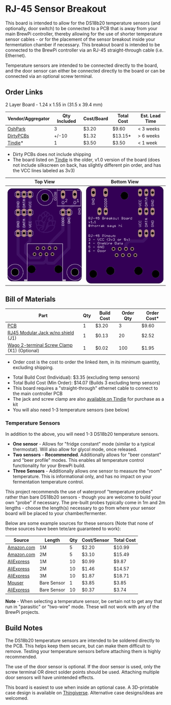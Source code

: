 RJ-45 Sensor Breakout
=====================

This board is intended to allow for the DS18b20 temperature sensors (and optionally, door switch) to be connected to a PCB that is away from your main BrewPi controller, thereby allowing for the use of shorter temperature sensor cables - or for the placement of the sensor breakout inside your fermentation chamber if necessary. This breakout board is intended to be connected to the BrewPi controller via an RJ-45 straight-through cable (i.e. Ethernet).

Temperature sensors are intended to be connected directly to the board, and the door sensor can either be connected directly to the board or can be connected via an optional screw terminal.

Order Links
-----------

2 Layer Board - 1.24 x 1.55 in (31.5 x 39.4 mm)

| Vendor/Aggregator                                            | Qty Included | Cost/Board | Total Cost | Est. Lead Time |
| ------------------------------------------------------------ | ------------ | ---------- | ---------- | -------------- |
| [OshPark](https://oshpark.com/shared_projects/5gqoDyRn)      | 3            | $3.20      | $9.60      | < 3 weeks      |
| [DirtyPCBs](https://dirtypcbs.com/store/designer/details/Thorrak/6454/brewpi-esp-rj45-sensor-breakout-board-v1-1) | +/-10        | $1.32      | $13.15*    | > 6 weeks      |
| [Tindie](https://www.tindie.com/products/thorrak/brewpi-esp-rj45-sensor-breakout-board-v10-pcb/)* | 1            | $3.50      | $3.50      | < 1 week       |

- Dirty PCBs does not include shipping
- The board listed on [Tindie](https://www.tindie.com/products/thorrak/brewpi-esp-rj45-sensor-breakout-board-v10-pcb/) is the older, v1.0 version of the board (does not include silkscreen on back, has slightly different pin order, and has the VCC lines labeled as 3v3)

| Top View          | Bottom View          |
| ----------------- |:--------------------:|
| ![Board Top][top] | ![Board Bottom][bot] |

[top]: imgs/RJ-45%20Top.png "Board Top"
[bot]: imgs/RJ-45%20Bottom.png "Board Bottom"


Bill of Materials
-----------------

| Part                                                         | Qty  | Build Cost | Order Qty | Order Cost* |
| ------------------------------------------------------------ | ---- | ---------- | --------- | ----------- |
| [PCB](https://oshpark.com/shared_projects/5gqoDyRn)          | 1    | $3.20      | 3         | $9.60       |
| [RJ45 Modular Jack w/no shield](https://www.aliexpress.com/item/32736146888.html) (J1) | 1    | $0.13      | 20        | $2.52       |
| [Wago 2-terminal Screw Clamp](https://www.aliexpress.com/item/32700056337.html) (X1) (Optional) | 1    | $0.02      | 100       | $1.95       |

* Order cost is the cost to order the linked item, in its minimum quantity, excluding shipping.

- Total Build Cost (Individual): $3.35 (excluding temp sensors)
- Total Build Cost (Min Order): $14.07 (Builds 3 excluding temp sensors)
- This board requires a "straight-through" ethernet cable to connect to the main controller PCB
- The jack and screw clamp are also [available on Tindie](https://www.tindie.com/products/thorrak/brewpi-esp-sensor-breakout-pcb-materials/) for purchase as a kit
- You will also need 1-3 temperature sensors (see below)

### Temperature Sensors

In addition to the above, you will need 1-3 DS18b20 temperature sensors. 

- **One sensor** - Allows for "fridge constant" mode (similar to a typical thermostat). Will also allow for glycol mode, once released.
- **Two sensors** - **Recommended**. Additionally allows for "beer constant" and "beer profile" modes. This enables all temperature control functionality for your BrewPi build.
- **Three Sensors** - Additionally allows one sensor to measure the "room" temperature. This is informational only, and has no impact on your fermentation temperature control. 

This project recommends the use of waterproof "temperature probes" rather than bare DS18b20 sensors - though you are welcome to build your own "probe" if necessary. The pre-built probes typically come in 1m and 2m lengths - choose the length(s) necessary to go from where your sensor board will be placed to your chamber/fermenter. 

Below are some example sources for these sensors (Note that none of these sources have been tete/are guaranteed to work):

| Source                                                       | Length      | Qty  | Cost/Sensor | Total Cost |
| ------------------------------------------------------------ | ----------- | ---- | ----------- | ---------- |
| [Amazon.com](https://www.amazon.com/HiLetgo-DS18B20-Temperature-Stainless-Waterproof/dp/B00M1PM55K/ref=sr_1_3?dchild=1&keywords=ds18b20+1m&qid=1591113228&sr=8-3) | 1M          | 5    | $2.20       | $10.99     |
| [Amazon.com](https://www.amazon.com/Vktech-Waterproof-Digital-Temperature-DS18b20/dp/B00EU70ZL8/ref=sr_1_3?dchild=1&keywords=ds18b20+2m&qid=1591113387&sr=8-3) | 2M          | 5    | $3.10       | $15.49     |
| [AliExpress](https://www.aliexpress.com/item/32827810300.html) | 1M          | 10   | $0.99       | $9.87      |
| [AliExpress](https://www.aliexpress.com/item/32827810300.html) | 2M          | 10   | $1.46       | $14.57     |
| [AliExpress](https://www.aliexpress.com/item/32827810300.html) | 3M          | 10   | $1.87       | $18.71     |
| [Mouser]([https://www.mouser.com/ProductDetail/Maxim-Integrated/DS18B20%2b?qs=7H2Jq%252ByxpJKegCKabDbglA%3D%3D](https://www.mouser.com/ProductDetail/Maxim-Integrated/DS18B20%2b?qs=7H2Jq%2ByxpJKegCKabDbglA%3D%3D)) | Bare Sensor | 1    | $3.85       | $3.85      |
| [AliExpress](https://www.aliexpress.com/item/32827810300.html) | Bare Sensor | 10   | $0.37       | $3.74      |

**Note** - When selecting a temperature sensor, be certain not to get any that run in "parasitic" or "two-wire" mode. These will not work with any of the BrewPi projects.





Build Notes
-----------

The DS18b20 temperature sensors are intended to be soldered directly to the PCB. This helps keep them secure, but can make them difficult to remove. Testing your temperature sensors before attaching them is highly recommended.

The use of the door sensor is optional. If the door sensor is used, only the screw terminal OR direct solder points should be used. Attaching multiple door sensors will have unintended effects.

This board is easiest to use when inside an optional case. A 3D-printable case design is available on [Thingiverse](https://www.thingiverse.com/thing:2954861). Alternative case designs/ideas are welcomed.


